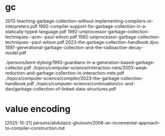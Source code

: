 # gc

2013-teaching-garbage-collection-without-implementing-compilers-or-interpreters.pdf
1992-compiler-support-for-garbage-collection-in-a-statically-typed-language.pdf
1992-uniprocessor-garbage-collection-techniques--acm--paul-wilson.pdf
1992-uniprocessor-garbage-collection-techniques--paul-wilson.pdf
2023-the-garbage-collection-handbook.djvu
1997-generational-garbage-collection-and-the-radioactive-decay-model.pdf

./persons/kent-dybvig/1993-guardians-in-a-generation-based-garbage-collector.pdf
./topics/computer-science/interaction-nets/2003-weak-reduction-and-garbage-collection-in-interaction-nets.pdf
./topics/computer-science/compiler/2023-the-garbage-collection-handbook.pdf
./topics/computer-science/continuation/cc-and-dan/garbage-collection-of-linked-data-structures.pdf

# value encoding

[2025-10-21] persons/abdulaziz-ghuloum/2006-an-incremental-approach-to-compiler-construction.md
